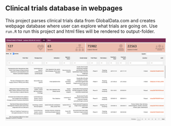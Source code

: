 ## Clinical trials database in webpages

This project parses clinical trials data from GlobalData.com and creates webpage database where user can explore what trials are going on. Use `run.R` to run this project and html files will be rendered to output-folder.


![](img/index.png)

